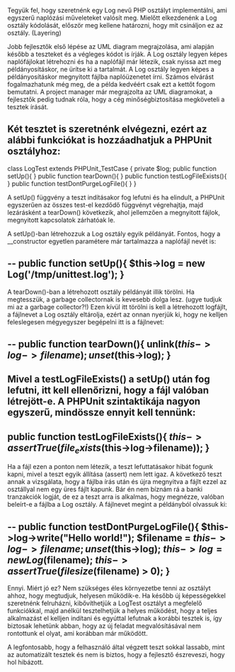 Tegyük fel, hogy szeretnénk egy Log nevű PHP osztályt implementálni, ami egyszerű naplózási műveleteket valósít meg. Mielőtt elkezdenénk a Log osztály kódolását, először meg kellene határozni, hogy mit csináljon ez az osztály. (Layering)

 Jobb fejlesztők első lépése az UML diagram megrajzolása, ami alapján később a teszteket és a végleges kódot is írják. A Log osztály legyen képes naplófájlokat létrehozni és ha a naplófájl már létezik, csak nyissa azt meg példányosításkor, ne ürítse ki a tartalmát. A Log osztály legyen képes a példányosításkor megnyitott fájlba naplóüzenetet írni. Számos elvárást fogalmazhatunk még meg, de a példa kedvéért csak ezt a kettőt fogom bemutatni. A project manager már megrajzolta az UML diagramokat, a fejlesztők pedig tudnak róla, hogy a cég minőségbiztosítása megköveteli a tesztek írását.

Két tesztet is szeretnénk elvégezni, ezért az alábbi funkciókat is hozzáadhatjuk a PHPUnit osztályhoz:
--
class LogTest extends PHPUnit_TestCase
{
    private $log;
    public function setUp(){ }
    public function tearDown(){ }
    public function testLogFileExists(){ }
    public function testDontPurgeLogFile(){ }
}

A setUp() függvény a teszt indításakor fog lefutni és ha elindult, a PHPUnit egyszerűen az összes test-el kezdődő függvényt végrehajtja, majd lezárásként a tearDown() következik, ahol jellemzően a megnyitott fájlok, megnyitott kapcsolatok zárhatóak le.

A setUp()-ban létrehozzuk a Log osztály egyik példányát. Fontos, hogy a __constructor egyetlen paramétere már tartalmazza a naplófájl nevét is:

--
public function setUp(){
    $this->log = new Log('/tmp/unittest.log');
}
--

A tearDown()-ban a létrehozott osztály példányát illik törölni. Ha megtesszük, a garbage collectornak is kevesebb dolga lesz. (ugye tudjuk mi az a garbage collector?!)
Ezen kívül itt törölni is kell a létrehozott logfájlt, a fájlnevet a Log osztály eltárolja, ezért az onnan nyerjük ki, hogy ne kelljen feleslegesen mégyegyszer begépelni itt is a fájlnevet:

--
public function tearDown(){
    unlink($this->log->filename);
    unset($this->log);
}
--

Mivel a testLogFileExists() a setUp() után fog lefutni, itt kell ellenőrizni, hogy a fájl valóban létrejött-e. A PHPUnit szintaktikája nagyon egyszerű, mindössze ennyit kell tennünk:
--
public function testLogFileExists(){
    $this->assertTrue(file_exists($this->log->filename));
}
--
Ha a fájl ezen a ponton nem létezik, a teszt lefuttatásakor hibát fogunk kapni, mivel a teszt egyik állítása (assert) nem lett igaz. A következő teszt annak a vizsgálata, hogy a fájlba írás után és újra megnyitva a fájlt ezzel az osztállyal nem egy üres fájlt kapunk. Bár én nem bíznám rá a banki tranzakciók logját, de ez a teszt arra is alkalmas, hogy megnézze, valóban beleírt-e a fájlba a Log osztály. A fájlnevet megint a példányból olvassuk ki:

--
public function testDontPurgeLogFile(){
    $this->log->write("Hello world!");
    $filename = $this->log->filename;
    unset($this->log);
    $this->log = new Log($filename);
    $this->assertTrue(filesize($filename) > 0);
}
--
Ennyi. 
Miért jó ez? Nem szükséges éles környezetbe tenni az osztályt ahhoz, hogy megtudjuk, helyesen működik-e. Ha később új képességekkel szeretnénk felruházni, kibővíthetjük a LogTest osztályt a megfelelő funkciókkal, majd anélkül tesztelhetjük a helyes működést, hogy a teljes alkalmazást el kelljen indítani és egyúttal lefutnak a korábbi tesztek is, így biztosak lehetünk abban, hogy az új feladat megvalósításával nem rontottunk el olyat, ami korábban már működött. 

A legfontosabb, hogy a felhasználó által végzett teszt sokkal lassabb, mint az automatizált tesztek és nem is biztos, hogy a fejlesztő észreveszi, hogy hol hibázott.
